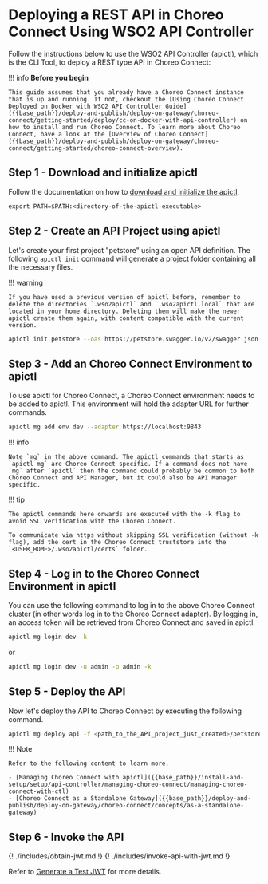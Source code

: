 # Deploying a REST API in Choreo Connect Using WSO2 API Controller

Follow the instructions below to use the WSO2 API Controller (apictl), which is the CLI Tool, to deploy a REST type API in Choreo Connect:

!!! info
    **Before you begin**

    This guide assumes that you already have a Choreo Connect instance that is up and running. If not, checkout the [Using Choreo Connect Deployed on Docker with WSO2 API Controller Guide]({{base_path}}/deploy-and-publish/deploy-on-gateway/choreo-connect/getting-started/deploy/cc-on-docker-with-api-controller) on how to install and run Choreo Connect. To learn more about Choreo Connect, have a look at the [Overview of Choreo Connect]({{base_path}}/deploy-and-publish/deploy-on-gateway/choreo-connect/getting-started/choreo-connect-overview). 

## Step 1 - Download and initialize apictl 

Follow the documentation on how to [download and initialize the apictl]({{base_path}}/install-and-setup/setup/api-controller/getting-started-with-wso2-api-controller/#download-and-initialize-the-apictl).

```
export PATH=$PATH:<directory-of-the-apictl-executable>
```

## Step 2 - Create an API Project using apictl

Let's create your first project "petstore" using an open API definition. The following `apictl init` command will generate a project folder containing all the necessary files.

!!! warning

    If you have used a previous version of apictl before, remember to delete the directories `.wso2apictl` and `.wso2apictl.local` that are located in your home directory. Deleting them will make the newer apictl create them again, with content compatible with the current version.

``` bash
apictl init petstore --oas https://petstore.swagger.io/v2/swagger.json
```

## Step 3 - Add an Choreo Connect Environment to apictl

To use apictl for Choreo Connect, a Choreo Connect environment needs to be added to apictl. This environment will hold the adapter URL for further commands.

``` bash
apictl mg add env dev --adapter https://localhost:9843
```

!!! info

    Note `mg` in the above command. The apictl commands that starts as `apictl mg` are Choreo Connect specific. If a command does not have `mg` after `apictl` then the command could probably be common to both Choreo Connect and API Manager, but it could also be API Manager specific. 

!!! tip

    The apictl commands here onwards are executed with the -k flag to avoid SSL verification with the Choreo Connect.

    To communicate via https without skipping SSL verification (without -k flag), add the cert in the Choreo Connect truststore into the `<USER_HOME>/.wso2apictl/certs` folder.

## Step 4 - Log in to the Choreo Connect Environment in apictl

You can use the following command to log in to the above Choreo Connect cluster (in other words log in to the Choreo Connect adapter). By logging in, an access token will be retrieved from Choreo Connect and saved in apictl.

``` bash
apictl mg login dev -k
```

or

``` bash
apictl mg login dev -u admin -p admin -k
```

## Step 5 - Deploy the API

Now let's deploy the API to Choreo Connect by executing the following command.

``` bash
apictl mg deploy api -f <path_to_the_API_project_just_created>/petstore -e dev -k
```

!!! Note 

    Refer to the following content to learn more.

    - [Managing Choreo Connect with apictl]({{base_path}}/install-and-setup/setup/api-controller/managing-choreo-connect/managing-choreo-connect-with-ctl)
    - [Choreo Connect as a Standalone Gateway]({{base_path}}/deploy-and-publish/deploy-on-gateway/choreo-connect/concepts/as-a-standalone-gateway)

##  Step 6 - Invoke the API
{! ./includes/obtain-jwt.md !}
{! ./includes/invoke-api-with-jwt.md !}

<!-- brought the following here because the path becomes relative when included in the includes folder -->
Refer to [Generate a Test JWT]({{base_path}}/deploy-and-publish/deploy-on-gateway/choreo-connect/security/generate-a-test-jwt) for more details.